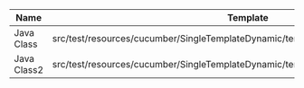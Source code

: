 |    Name     |                                      Template                                       | Single/Multi |                       Output Path                        |     File Pattern      |
|-------------|-------------------------------------------------------------------------------------|--------------|----------------------------------------------------------|-----------------------|
| Java Class  | src/test/resources/cucumber/SingleTemplateDynamic/template/SingleTemplateDynamic.vm | Single       | src/test/resources/cucumber/SingleTemplateDynamic/result | DestinationFile.java  |
| Java Class2 | src/test/resources/cucumber/SingleTemplateDynamic/template/SingleTemplateDynamic.vm | Single       | src/test/resources/cucumber/SingleTemplateDynamic/result | DestinationFile2.java |

